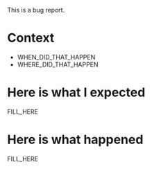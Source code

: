 This is a bug report.

# Context

- WHEN_DID_THAT_HAPPEN
- WHERE_DID_THAT_HAPPEN

# Here is what I expected

FILL_HERE

# Here is what happened

FILL_HERE

